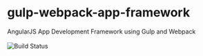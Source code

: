 # gulp-webpack-app-framework
AngularJS App Development Framework using Gulp and Webpack
<br/><br/>
<img src="https://travis-ci.org/vijaysarin/gulp-webpack-app-framework.svg?branch=master" alt="Build Status" />
<a href="https://codebeat.co/projects/github-com-vijaysarin-gulp-webpack-app-framework">
